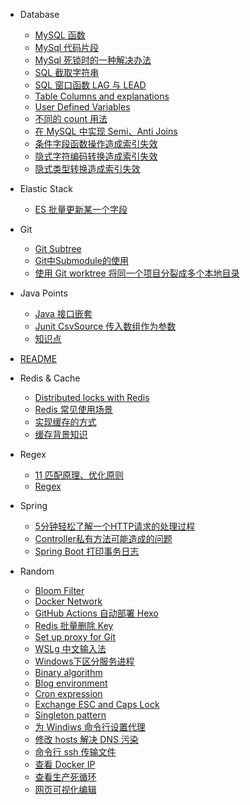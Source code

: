 
- Database
  - [MySQL 函数](Database/MySQL_函数.md)
  - [MySql 代码片段](Database/MySql_代码片段.md)
  - [MySql 死锁时的一种解决办法](Database/MySql_死锁时的一种解决办法.md)
  - [SQL 截取字符串](Database/SQL_截取字符串.md)
  - [SQL 窗口函数   LAG 与 LEAD](Database/SQL_窗口函数_-_LAG_与_LEAD.md)
  - [Table Columns and explanations](Database/Table_Columns_and_explanations.md)
  - [User Defined Variables](Database/User-Defined_Variables.md)
  - [不同的 count 用法](Database/不同的_count_用法.md)
  - [在 MySQL 中实现 Semi、Anti Joins](Database/在_MySQL_中实现_Semi、Anti_Joins.md)
  - [条件字段函数操作造成索引失效](Database/条件字段函数操作造成索引失效.md)
  - [隐式字符编码转换造成索引失效](Database/隐式字符编码转换造成索引失效.md)
  - [隐式类型转换造成索引失效](Database/隐式类型转换造成索引失效.md)

- Elastic Stack
  - [ES 批量更新某一个字段](Elastic_Stack/ES_批量更新某一个字段.md)

- Git
  - [Git Subtree](Git/Git_Subtree.md)
  - [Git中Submodule的使用](Git/Git中submodule的使用.md)
  - [使用 Git worktree 将同一个项目分裂成多个本地目录](Git/使用_Git_worktree_将同一个项目分裂成多个本地目录.md)

- Java Points
  - [Java 接口嵌套](Java_Points/Java_接口嵌套.md)
  - [Junit CsvSource 传入数组作为参数](Java_Points/Junit_CsvSource_传入数组作为参数.md)
  - [知识点](Java_Points/知识点.md)

- [README](README.md)

- Redis & Cache
  - [Distributed locks with Redis](Redis_&_Cache/Distributed_locks_with_Redis.md)
  - [Redis 常见使用场景](Redis_&_Cache/Redis_常见使用场景.md)
  - [实现缓存的方式](Redis_&_Cache/实现缓存的方式.md)
  - [缓存背景知识](Redis_&_Cache/缓存背景知识.md)

- Regex
  - [11 匹配原理、优化原则](Regex/11_匹配原理、优化原则.md)
  - [Regex](Regex/Regex.md)

- Spring
  - [5分钟轻松了解一个HTTP请求的处理过程](Spring/5分钟轻松了解一个HTTP请求的处理过程.md)
  - [Controller私有方法可能造成的问题](Spring/Controller私有方法可能造成的问题.md)
  - [Spring Boot 打印事务日志](Spring/Spring_Boot_打印事务日志.md)

- Random
  - [Bloom Filter](random/Bloom_Filter.md)
  - [Docker Network](random/Docker_Network.md)
  - [GitHub Actions 自动部署 Hexo](random/GitHub_Actions_自动部署_Hexo.md)
  - [Redis 批量删除 Key](random/Redis_批量删除_Key.md)
  - [Set up proxy for Git](random/Set_up_proxy_for_Git.md)
  - [WSLg 中文输入法](random/WSLg_中文输入法.md)
  - [Windows下区分服务进程](random/Windows下区分服务进程.md)
  - [Binary algorithm](random/binary_algorithm.md)
  - [Blog environment](random/blog_environment.md)
  - [Cron expression](random/cron_expression.md)
  - [Exchange ESC and Caps Lock](random/exchange_ESC_and_Caps_Lock.md)
  - [Singleton pattern](random/singleton_pattern.md)
  - [为 Windiws 命令行设置代理](random/为_Windiws_命令行设置代理.md)
  - [修改 hosts 解决 DNS 污染](random/修改_hosts_解决_DNS_污染.md)
  - [命令行 ssh 传输文件](random/命令行_ssh_传输文件.md)
  - [查看 Docker IP](random/查看_Docker_IP.md)
  - [查看生产死循环](random/查看生产死循环.md)
  - [网页可视化编辑](random/网页可视化编辑.md)
